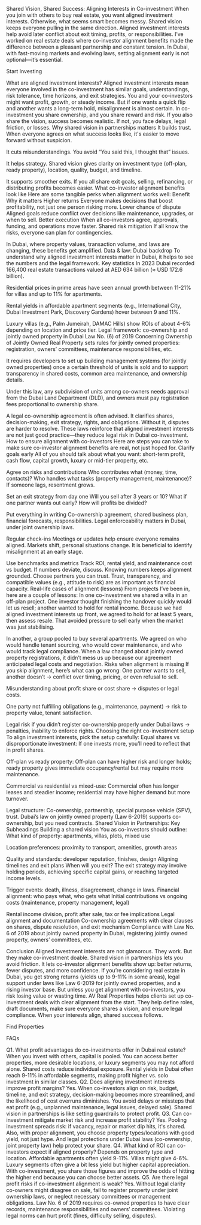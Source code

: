 Shared Vision, Shared Success: Aligning Interests in Co-investment
When you join with others to buy real estate, you want aligned investment interests. Otherwise, what seems smart becomes messy. Shared vision keeps everyone pulling in the same direction. Aligned investment interests help avoid later conflict about exit timing, profits, or responsibilities.
I’ve worked on real estate deals where co-investor alignment benefits made the difference between a pleasant partnership and constant tension. In Dubai, with fast-moving markets and evolving laws, setting alignment early is not optional—it’s essential.

Start Investing


What are aligned investment interests?
Aligned investment interests mean everyone involved in the co-investment has similar goals, understandings, risk tolerance, time horizons, and exit strategies. You and your co-investors might want profit, growth, or steady income. But if one wants a quick flip and another wants a long-term hold, misalignment is almost certain.
In co-investment you share ownership, and you share reward and risk. If you also share the vision, success becomes realistic. If not, you face delays, legal friction, or losses.
Why shared vision in partnerships matters
It builds trust. When everyone agrees on what success looks like, it's easier to move forward without suspicion.


It cuts misunderstandings. You avoid “You said this, I thought that” issues.


It helps strategy. Shared vision gives clarity on investment type (off-plan, ready property), location, quality, budget, and timeline.


It supports smoother exits. If you all share exit goals, selling, refinancing, or distributing profits becomes easier.
What co-investor alignment benefits look like
Here are some tangible perks when alignment works well:
Benefit
Why it matters
Higher returns
Everyone makes decisions that boost profitability, not just one person risking more.
Lower chance of dispute
Aligned goals reduce conflict over decisions like maintenance, upgrades, or when to sell.
Better execution
When all co-investors agree, approvals, funding, and operations move faster.
Shared risk mitigation
If all know the risks, everyone can plan for contingencies.

In Dubai, where property values, transaction volume, and laws are changing, these benefits get amplified.
Data & law: Dubai backdrop
To understand why aligned investment interests matter in Dubai, it helps to see the numbers and the legal framework.
Key statistics
In 2023 Dubai recorded 166,400 real estate transactions valued at AED 634 billion (≈ USD 172.6 billion).


Residential prices in prime areas have seen annual growth between 11-21% for villas and up to 11% for apartments.


Rental yields in affordable apartment segments (e.g., International City, Dubai Investment Park, Discovery Gardens) hover between 9 and 11%.


Luxury villas (e.g., Palm Jumeirah, DAMAC Hills) show ROIs of about 4-6% depending on location and price tier.
Legal framework: co-ownership and jointly owned property in Dubai
Law No. (6) of 2019 Concerning Ownership of Jointly Owned Real Property sets rules for jointly owned properties: registration, owners’ committees, maintenance responsibilities, etc.


It requires developers to set up building management systems (for jointly owned properties) once a certain threshold of units is sold and to support transparency in shared costs, common area maintenance, and ownership details.


Under this law, any subdivision of units among co-owners needs approval from the Dubai Land Department (DLD), and owners must pay registration fees proportional to ownership share.


A legal co-ownership agreement is often advised. It clarifies shares, decision-making, exit strategy, rights, and obligations. Without it, disputes are harder to resolve.
These laws reinforce that aligned investment interests are not just good practice—they reduce legal risk in Dubai co-investment.
How to ensure alignment with co-investors
Here are steps you can take to make sure co-investor alignment benefits are real, not just hoped for.
Clarify goals early
All of you should talk about what you want: short-term profit, cash flow, capital growth, luxury or mid-tier property, etc.


Agree on risks and contributions
Who contributes what (money, time, contacts)? Who handles what tasks (property management, maintenance)? If someone lags, resentment grows.


Set an exit strategy from day one
Will you sell after 3 years or 10? What if one partner wants out early? How will profits be divided?


Put everything in writing
Co-ownership agreement, shared business plan, financial forecasts, responsibilities. Legal enforceability matters in Dubai, under joint ownership laws.


Regular check-ins
Meetings or updates help ensure everyone remains aligned. Markets shift, personal situations change. It is beneficial to identify misalignment at an early stage.


Use benchmarks and metrics
Track ROI, rental yield, and maintenance cost vs budget. If numbers deviate, discuss. Knowing numbers keeps alignment grounded.
Choose partners you can trust.
Trust, transparency, and compatible values (e.g., attitude to risk) are as important as financial capacity.
Real-life cases of alignment (lessons)
From projects I’ve been in, here are a couple of lessons:
In one co-investment we shared a villa in an off-plan project. One investor thought finishing the handover quickly would let us resell; another wanted to hold for rental income. Because we had aligned investment interests up front, we agreed to hold for at least 5 years, then assess resale. That avoided pressure to sell early when the market was just stabilising.


In another, a group pooled to buy several apartments. We agreed on who would handle tenant sourcing, who would cover maintenance, and who would track legal compliance. When a law changed about jointly owned property registrations, it didn’t mess us up because our agreement anticipated legal costs and negotiation.
Risks when alignment is missing
If you skip alignment, here’s what can go wrong:
One partner wants to sell, another doesn’t → conflict over timing, pricing, or even refusal to sell.


Misunderstanding about profit share or cost share → disputes or legal costs.


One party not fulfilling obligations (e.g., maintenance, payment) → risk to property value, tenant satisfaction.


Legal risk if you didn’t register co-ownership properly under Dubai laws → penalties, inability to enforce rights.
Choosing the right co-investment setup
To align investment interests, pick the setup carefully:
Equal shares vs disproportionate investment: If one invests more, you’ll need to reflect that in profit shares.


Off-plan vs ready property: Off-plan can have higher risk and longer holds; ready property gives immediate occupancy/rental but may require more maintenance.


Commercial vs residential vs mixed-use: Commercial often has longer leases and steadier income; residential may have higher demand but more turnover.


Legal structure: Co-ownership, partnership, special purpose vehicle (SPV), trust. Dubai’s law on jointly owned property (Law 6-2019) supports co-ownership, but you need contracts.
Shared Vision in Partnerships: Key Subheadings
Building a shared vision
You as co-investors should outline:
What kind of property: apartments, villas, plots, mixed use


Location preferences: proximity to transport, amenities, growth areas


Quality and standards: developer reputation, finishes, design
Aligning timelines and exit plans
When will you exit? The exit strategy may involve holding periods, achieving specific capital gains, or reaching targeted income levels.


Trigger events: death, illness, disagreement, change in laws.
Financial alignment: who pays what, who gets what
Initial contributions vs ongoing costs (maintenance, property management, legal)


Rental income division, profit after sale, tax or fee implications
Legal alignment and documentation
Co-ownership agreements with clear clauses on shares, dispute resolution, and exit mechanism
Compliance with Law No. 6 of 2019 about jointly owned property in Dubai, registering jointly owned property, owners’ committees, etc.


Conclusion
Aligned investment interests are not glamorous. They work. But they make co-investment doable. Shared vision in partnerships lets you avoid friction. It lets co-investor alignment benefits show up: better returns, fewer disputes, and more confidence.
If you’re considering real estate in Dubai, you get strong returns (yields up to 9-11% in some areas), legal support under laws like Law 6-2019 for jointly owned properties, and a rising investor base. But unless you get alignment with co-investors, you risk losing value or wasting time.
AV Real Properties helps clients set up co-investment deals with clear alignment from the start. They help define roles, draft documents, make sure everyone shares a vision, and ensure legal compliance. When your interests align, shared success follows.

Find Properties

FAQs

Q1. What profit advantages do co-investments offer in Dubai real estate?
When you invest with others, capital is pooled. You can access better properties, more desirable locations, or luxury segments you may not afford alone. Shared costs reduce individual exposure. Rental yields in Dubai often reach 9-11% in affordable segments, making profit higher vs. solo investment in similar classes.
Q2. Does aligning investment interests improve profit margins?
Yes. When co-investors align on risk, budget, timeline, and exit strategy, decision-making becomes more streamlined, and the likelihood of cost overruns diminishes. You avoid delays or missteps that eat profit (e.g., unplanned maintenance, legal issues, delayed sale). Shared vision in partnerships is like setting guardrails to protect profit.
Q3. Can co-investment mitigate market risk and increase profit stability?
Yes. Pooling investment spreads risk: if vacancy, repair or market dip hits, it's shared. Also, with proper alignment, you choose property types/locations with good yield, not just hype. And legal protections under Dubai laws (co-ownership, joint property law) help protect your share.
Q4. What kind of ROI can co-investors expect if aligned properly?
Depends on property type and location. Affordable apartments often yield 9-11%. Villas might give 4-6%. Luxury segments often give a bit less yield but higher capital appreciation. With co-investment, you share those figures and improve the odds of hitting the higher end because you can choose better assets. 
Q5. Are there legal profit risks if co-investment alignment is weak?
Yes. Without legal clarity co-owners might disagree on sale, fail to register property under joint ownership laws, or neglect necessary committees or management obligations. Law No. 6 of 2019 requires co-owned properties to have clear records, maintenance responsibilities and owners’ committees. Violating legal norms can hurt profit (fines, difficulty selling, disputes).
